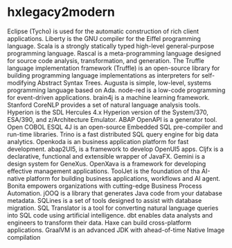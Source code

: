# hxlegacy2modern

Eclipse (Tycho) is used for the automatic construction of rich client applications. Liberty is the GNU compiler for the Eiffel programming language. Scala is a strongly statically typed high-level general-purpose programming language. Rascal is a meta-programming language designed for source code analysis, transformation, and generation. The Truffle language implementation framework (Truffle) is an open-source library for building programming language implementations as interpreters for self-modifying Abstract Syntax Trees. Augusta is simple, low-level, systems programming language based on Ada. node-red is a low-code programming for event-driven applications. brain4j is a machine learning framework. Stanford CoreNLP provides a set of natural language analysis tools. Hyperion is the SDL Hercules 4.x Hyperion version of the System/370, ESA/390, and z/Architecture Emulator. ABAP OpenAPI is a generator tool. Open COBOL ESQL 4J is an open-source Embedded SQL pre-compiler and run-time libraries. Trino is a fast distributed SQL query engine for big data analytics. Openkoda is an business application platform for fast development. abap2UI5, is a framework to develop OpenUI5 apps. Cljfx is a declarative, functional and extensible wrapper of JavaFX. Gemini is a design system for GeneXus. OpenXava is a framework for developing effective management applications. ToolJet is the foundation of tha AI-native platform for building business applications, workflows and AI agent. Bonita empowers organizations with cutting-edge Business Process Automation. jOOQ is a library that generates Java code from your database metadata. SQLines is a set of tools designed to assist with database migration. SQL Translator is a tool for converting natural language queries into SQL code using artificial intelligence. dbt enables data analysts and engineers to transform their data. Haxe can build cross-platform applications. GraalVM is an advanced JDK with ahead-of-time Native Image compilation